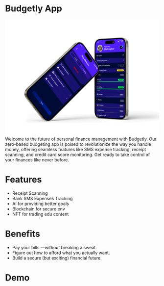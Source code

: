 # Budgetly App
![image description](assets/images/vectors/budgetly.png)
Welcome to the future of personal finance management with Budgetly. Our zero-based budgeting app is poised to revolutionize the way you handle money, offering seamless features like SMS expense tracking, receipt scanning, and credit card score monitoring. Get ready to take control of your finances like never before.

# Features
- Receipt Scanning
- Bank SMS Expenses Tracking
- AI for providing better goals
- Blockchain for secure env
- NFT for trading edu content

# Benefits
- Pay your bills —without breaking a sweat.
- Figure out how to afford what you actually want.
- Build a secure (but exciting) financial future.

# Demo
